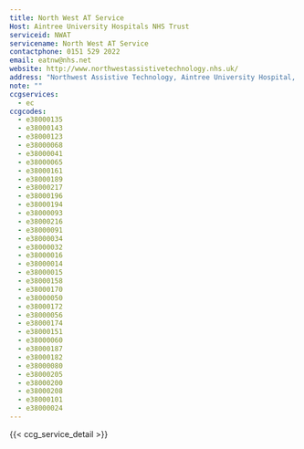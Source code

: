 ```yaml
---
title: North West AT Service
Host: Aintree University Hospitals NHS Trust
serviceid: NWAT
servicename: North West AT Service
contactphone: 0151 529 2022
email: eatnw@nhs.net
website: http://www.northwestassistivetechnology.nhs.uk/
address: "Northwest Assistive Technology, Aintree University Hospital, 1st Floor Aintree House, Longmoor Lane, Liverpool  L9 7AL"
note: ""
ccgservices:
  - ec
ccgcodes:
  - e38000135
  - e38000143
  - e38000123
  - e38000068
  - e38000041
  - e38000065
  - e38000161
  - e38000189
  - e38000217
  - e38000196
  - e38000194
  - e38000093
  - e38000216
  - e38000091
  - e38000034
  - e38000032
  - e38000016
  - e38000014
  - e38000015
  - e38000158
  - e38000170
  - e38000050
  - e38000172
  - e38000056
  - e38000174
  - e38000151
  - e38000060
  - e38000187
  - e38000182
  - e38000080
  - e38000205
  - e38000200
  - e38000208
  - e38000101
  - e38000024
---
```


{{< ccg_service_detail >}}
